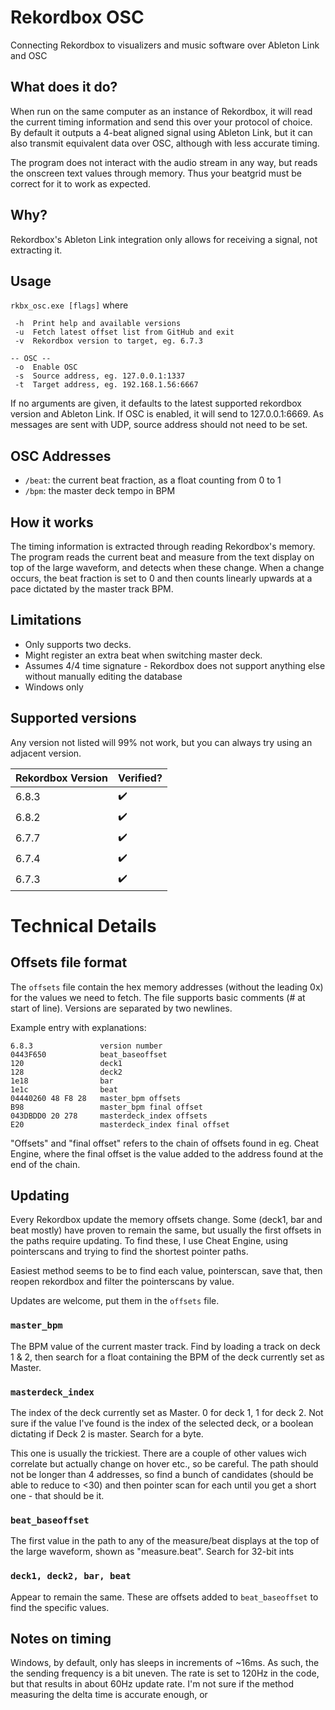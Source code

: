 # Rekordbox OSC
Connecting Rekordbox to visualizers and music software over Ableton Link and OSC

## What does it do?
When run on the same computer as an instance of Rekordbox, it will read the current timing information and send this over your protocol of choice. By default it outputs a 4-beat aligned signal using Ableton Link, but it can also transmit equivalent data over OSC, although with less accurate timing. 

The program does not interact with the audio stream in any way, but reads the onscreen text values through memory. Thus your beatgrid must be correct for it to work as expected. 

## Why?
Rekordbox's Ableton Link integration only allows for receiving a signal, not extracting it.

## Usage
`rkbx_osc.exe [flags]`
where
``` 
 -h  Print help and available versions
 -u  Fetch latest offset list from GitHub and exit
 -v  Rekordbox version to target, eg. 6.7.3

-- OSC --
 -o  Enable OSC
 -s  Source address, eg. 127.0.0.1:1337
 -t  Target address, eg. 192.168.1.56:6667
```
If no arguments are given, it defaults to the latest supported rekordbox version and Ableton Link. If OSC is enabled, it will send to 127.0.0.1:6669. As messages are sent with UDP, source address should not need to be set.

## OSC Addresses
 - `/beat`: the current beat fraction, as a float counting from 0 to 1
 - `/bpm`: the master deck tempo in BPM

## How it works
The timing information is extracted through reading Rekordbox's memory. The program reads the current beat and measure from the text display on top of the large waveform, and detects when these change.
When a change occurs, the beat fraction is set to 0 and then counts linearly upwards at a pace dictated by the master track BPM.

## Limitations
- Only supports two decks.
- Might register an extra beat when switching master deck.
- Assumes 4/4 time signature - Rekordbox does not support anything else without manually editing the database
- Windows only

## Supported versions
Any version not listed will 99% not work, but you can always try using an adjacent version.

| Rekordbox Version  | Verified? |
| ----- | --- |
| 6.8.3 | ✔️ |
| 6.8.2 | ✔️ |
| 6.7.7 | ✔️ |
| 6.7.4 | ✔️ |
| 6.7.3 | ✔️ |

# Technical Details

## Offsets file format
The `offsets` file contain the hex memory addresses (without the leading 0x) for the values we need to fetch. The file supports basic comments (# at start of line). Versions are separated by two newlines.

Example entry with explanations:
```
6.8.3               version number
0443F650            beat_baseoffset
120                 deck1
128                 deck2
1e18                bar
1e1c                beat
04440260 48 F8 28   master_bpm offsets
B98                 master_bpm final offset
043DBDD0 20 278     masterdeck_index offsets
E20                 masterdeck_index final offset
```

"Offsets" and "final offset" refers to the chain of offsets found in eg. Cheat Engine, where the final offset is the value added to the address found at the end of the chain. 

## Updating
Every Rekordbox update the memory offsets change. Some (deck1, bar and beat mostly) have proven to remain the same, but usually the first offsets in the paths require updating. 
To find these, I use Cheat Engine, using pointerscans and trying to find the shortest pointer paths.

Easiest method seems to be to find each value, pointerscan, save that, then reopen rekordbox and filter the pointerscans by value.

Updates are welcome, put them in the `offsets` file.

### `master_bpm`
The BPM value of the current master track. Find by loading a track on deck 1 & 2, then search for a float containing the BPM of the deck currently set as Master.

### `masterdeck_index`
The index of the deck currently set as Master. 0 for deck 1, 1 for deck 2. Not sure if the value I've found is the index of the selected deck, or a boolean dictating if Deck 2 is master. Search for a byte.

This one is usually the trickiest. There are a couple of other values wich correlate but actually change on hover etc., so be careful. The path should not be longer than 4 addresses, so find a bunch of candidates (should be able to reduce to <30) and then pointer scan for each until you get a short one - that should be it.

### `beat_baseoffset`
The first value in the path to any of the measure/beat displays at the top of the large waveform, shown as "measure.beat". Search for 32-bit ints

### `deck1, deck2, bar, beat`
Appear to remain the same. These are offsets added to `beat_baseoffset` to find the specific values.

## Notes on timing
Windows, by default, only has sleeps in increments of ~16ms. As such, the the sending frequency is a bit uneven. The rate is set to 120Hz in the code, but that results in about 60Hz update rate. I'm not sure if the method measuring the delta time is accurate enough, or 
